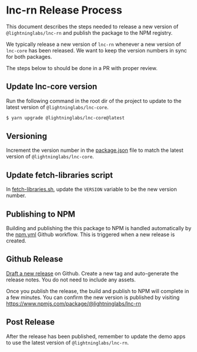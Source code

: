 # lnc-rn Release Process

This document describes the steps needed to release a new version of
`@lightninglabs/lnc-rn` and publish the package to the NPM registry.

We typically release a new version of `lnc-rn` whenever a new version of
`lnc-core` has been released. We want to keep the version numbers in sync
for both packages.

The steps below to should be done in a PR with proper review.

## Update lnc-core version

Run the following command in the root dir of the project to update to the
latest version of `@lightninglabs/lnc-core`.

```sh
$ yarn upgrade @lightninglabs/lnc-core@latest
```

## Versioning

Increment the version number in the
[package.json](https://github.com/lightninglabs/lnc-rn/blob/main/package.json)
file to match the latest version of `@lightninglabs/lnc-core`.

## Update fetch-libraries script

In [fetch-libraries.sh](https://github.com/lightninglabs/lnc-rn/blob/main/fetch-libraries.sh),
update the `VERSION` variable to be the new version number.

## Publishing to NPM

Building and publishing the this package to NPM is handled automatically by
the [npm.yml](https://github.com/lightninglabs/lnc-rn/blob/main/.github/workflows/npm.yml)
Github workflow. This is triggered when a new release is created.

## Github Release

[Draft a new release](https://github.com/lightninglabs/lnc-rn/releases/new)
on Github. Create a new tag and auto-generate the release notes. You do not
need to include any assets.

Once you publish the release, the build and publish to NPM will complete in
a few minutes. You can confirm the new version is published by visiting
https://www.npmjs.com/package/@lightninglabs/lnc-rn

## Post Release

After the release has been published, remember to update the demo apps to use
the latest version of `@lightninglabs/lnc-rn`.
